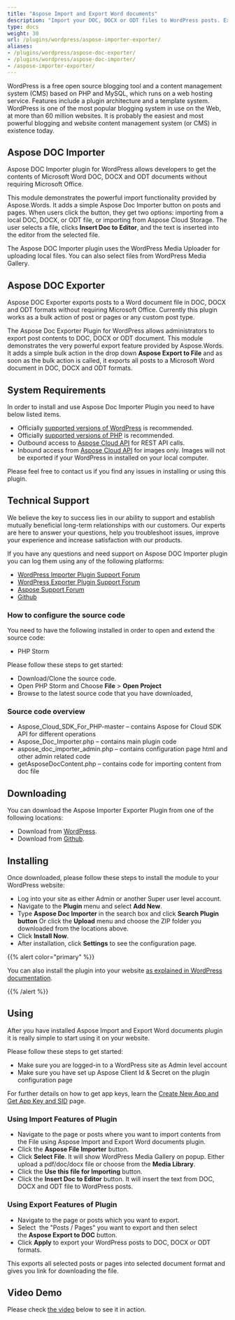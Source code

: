 ```yaml
---
title: "Aspose Import and Export Word documents"
description: "Import your DOC, DOCX or ODT files to WordPress posts. Export your WordPress posts to DOC, DOCX or ODT formats."
type: docs
weight: 30
url: /plugins/wordpress/aspose-importer-exporter/
aliases:
- /plugins/wordpress/aspose-doc-exporter/
- /plugins/wordpress/aspose-doc-importer/
- /aspose-importer-exporter/
---
```


WordPress is a free open source blogging tool and a content management system (CMS) based on PHP and MySQL, which runs on a web hosting service. Features include a plugin architecture and a template system. WordPress is one of the most popular blogging system in use on the Web, at more than 60 million websites. It is probably the easiest and most powerful blogging and website content management system (or CMS) in existence today.

## Aspose DOC Importer

Aspose DOC Importer plugin for WordPress allows developers to get the contents of Microsoft Word DOC, DOCX and ODT documents without requiring Microsoft Office.

This module demonstrates the powerful import functionality provided by Aspose.Words. It adds a simple Aspose Doc Importer button on posts and pages. When users click the button, they get two options: importing from a local DOC, DOCX, or ODT file, or importing from  Aspose Cloud Storage. The user selects a file, clicks **Insert Doc to Editor**, and the text is inserted into the editor from the selected file.

The Aspose DOC Importer plugin uses the WordPress Media Uploader for uploading local files. You can also select files from WordPress Media Gallery.

## Aspose DOC Exporter

Aspose DOC Exporter exports posts to a Word document file in DOC, DOCX and ODT formats without requiring Microsoft Office. Currently this plugin works as a bulk action of post or pages or any custom post type.

The Aspose Doc Exporter Plugin for WordPress allows administrators to export post contents to DOC, DOCX or ODT document. This module demonstrates the very powerful export feature provided by Aspose.Words. It adds a simple bulk action in the drop down **Aspose Export to File** and as soon as the bulk action is called, it exports all posts to a Microsoft Word document in DOC, DOCX and ODT formats.

## System Requirements

In order to install and use Aspose Doc Importer Plugin you need to have below listed items.

- Officially [supported versions of WordPress](https://codex.wordpress.org/Supported_Versions) is recommended.
- Officially [supported versions of PHP](https://www.php.net/supported-versions.php) is recommended.
- Outbound access to [Aspose Cloud API](https://api.aspose.cloud/) for REST API calls.
- Inbound access from [Aspose Cloud API](https://api.aspose.cloud/) for images only. Images will not be exported if your WordPress in installed on your local computer.

Please feel free to contact us if you find any issues in installing or using this plugin.

## Technical Support

We believe the key to success lies in our ability to support and establish mutually beneficial long-term relationships with our customers. Our experts are here to answer your questions, help you troubleshoot issues, improve your experience and increase satisfaction with our products.

If you have any questions and need support on Aspose DOC Importer plugin you can log them using any of the following platforms:

- [WordPress Importer Plugin Support Forum](https://wordpress.org/support/plugin/aspose-doc-importer)
- [WordPress Exporter Plugin Support Forum](https://wordpress.org/support/plugin/aspose-doc-importer)
- [Aspose Support Forum](https://forum.aspose.cloud/)
- [Github](https://github.com/asposeforcloud/Aspose_Cloud_for_WordPress/issues)

### How to configure the source code

You need to have the following installed in order to open and extend the source code:

- PHP Storm

Please follow these steps to get started:

- Download/Clone the source code.
- Open PHP Storm and Choose **File** > **Open Project**
- Browse to the latest source code that you have downloaded,

### Source code overview

- Aspose_Cloud_SDK_For_PHP-master – contains Aspose for Cloud SDK API for different operations
- Aspose_Doc_Importer.php – contains main plugin code
- aspose_doc_importer_admin.php – contains configuration page html and other admin related code
- getAsposeDocContent.php – contains code for importing content from doc file

## Downloading

You can download the Aspose Importer Exporter Plugin from one of the following locations:

- Download from [WordPress](https://wordpress.org/plugins/aspose-importer-exporter/).
- Download from [Github](https://github.com/asposeforcloud/Aspose_Cloud_for_WordPress/releases/tag/6.0).

## Installing

Once downloaded, please follow these steps to install the module to your WordPress website:

- Log into your site as either Admin or another Super user level account.
- Navigate to the **Plugin** menu and select **Add New**.
- Type **Aspose Doc Importer** in the search box and click **Search Plugin button** Or click the **Upload** menu and choose the ZIP folder you downloaded from the locations above.
- Click **Install Now**.
- After installation, click **Settings** to see the configuration page.

{{% alert color="primary" %}}

You can also install the plugin into your website [as explained in WordPress documentation](https://wordpress.org/support/article/managing-plugins/#installing-plugins).

{{% /alert %}}

## Using

After you have installed Aspose Import and Export Word documents plugin it is really simple to start using it on your website.

Please follow these steps to get started:

- Make sure you are logged-in to a WordPress site as Admin level account
- Make sure you have set up Aspose Client Id & Secret on the plugin configuration page

For further details on how to get app keys, learn the [Create New App and Get App Key and SID](https://docs.aspose.cloud/storage/create-new-app-and-get-app-key-and-sid/) page.

### Using Import Features of Plugin

- Navigate to the page or posts where you want to import contents from the File using Aspose Import and Export Word documents plugin.
- Click the **Aspose File Importer** button.
- Click **Select File**. It will show WordPress Media Gallery on popup. Either upload a pdf/doc/docx file or choose from the **Media Library**.
- Click the **Use this file for Importing** button.
- Click the **Insert Doc to Editor** button. It will insert the text from DOC, DOCX and ODT file to WordPress posts.

### Using Export Features of Plugin

- Navigate to the page or posts which you want to export.
- Select  the "Posts / Pages" you want to export and then select  the **Aspose Export to DOC** button.
- Click **Apply** to export your WordPress posts to DOC, DOCX or ODT formats.

This exports all selected posts or pages into selected document format and gives you link for downloading the file.

## Video Demo

Please check [the video](https://www.youtube.com/watch?v=Nbku98H3hqM) below to see it in action.
